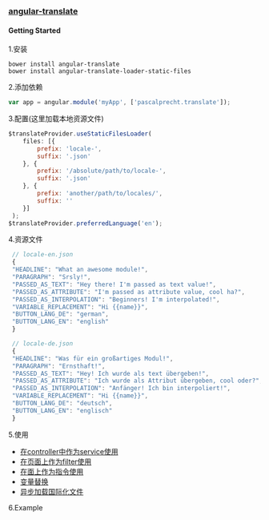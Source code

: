 ### [angular-translate][0]
#### Getting Started

1.安装
```Shell
bower install angular-translate
bower install angular-translate-loader-static-files
```
2.添加依赖
```JavaScript
var app = angular.module('myApp', ['pascalprecht.translate']);
```
3.配置(这里加载本地资源文件)
```JavaScript
$translateProvider.useStaticFilesLoader(
    files: [{
	    prefix: 'locale-',
	    suffix: '.json'
    }, {
	    prefix: '/absolute/path/to/locale-',
	    suffix: '.json'
    }, {
	    prefix: 'another/path/to/locales/',
	    suffix: ''
    }]
 );
$translateProvider.preferredLanguage('en');
```
4.资源文件
```JavaScript
 // locale-en.json
 {
 "HEADLINE": "What an awesome module!",
 "PARAGRAPH": "Srsly!",
 "PASSED_AS_TEXT": "Hey there! I'm passed as text value!",
 "PASSED_AS_ATTRIBUTE": "I'm passed as attribute value, cool ha?",
 "PASSED_AS_INTERPOLATION": "Beginners! I'm interpolated!",
 "VARIABLE_REPLACEMENT": "Hi {{name}}",
 "BUTTON_LANG_DE": "german",
 "BUTTON_LANG_EN": "english"
 }

 // locale-de.json
 {
 "HEADLINE": "Was für ein großartiges Modul!",
 "PARAGRAPH": "Ernsthaft!",
 "PASSED_AS_TEXT": "Hey! Ich wurde als text übergeben!",
 "PASSED_AS_ATTRIBUTE": "Ich wurde als Attribut übergeben, cool oder?",
 "PASSED_AS_INTERPOLATION": "Anfänger! Ich bin interpoliert!",
 "VARIABLE_REPLACEMENT": "Hi {{name}}",
 "BUTTON_LANG_DE": "deutsch",
 "BUTTON_LANG_EN": "englisch"
 }
```

5.使用

- [在controller中作为service使用](http://angular-translate.github.io/docs/#/guide/03_using-translate-service)
- [在页面上作为filter使用](http://angular-translate.github.io/docs/#/guide/04_using-translate-filter)
- [在面上作为指令使用](http://angular-translate.github.io/docs/#/guide/05_using-translate-directive)
- [变量替换](http://angular-translate.github.io/docs/#/guide/06_variable-replacement)
- [异步加载国际化文件](http://angular-translate.github.io/docs/#/guide/12_asynchronous-loading)

6.Example

[0]:https://github.com/angular-translate/angular-translate